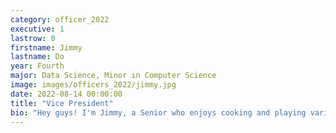```yaml
---
category: officer_2022
executive: 1
lastrow: 0
firstname: Jimmy
lastname: Do
year: Fourth
major: Data Science, Minor in Computer Science
image: images/officers_2022/jimmy.jpg
date: 2022-08-14 00:00:00
title: "Vice President"
bio: "Hey guys! I'm Jimmy, a Senior who enjoys cooking and playing various other sports alongside badminton. Feel free to come up and talk to me about anything! I'd love to get to know you :)"
---
```


